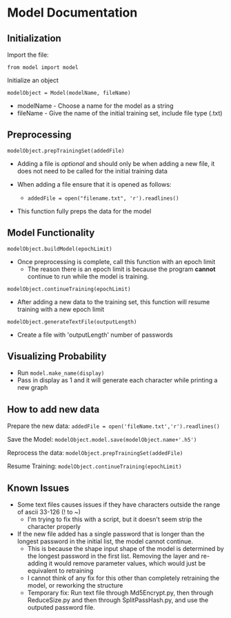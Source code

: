 ﻿# Model Documentation
## Initialization
Import the file:

    from model import model
 Initialize an object
    
    modelObject = Model(modelName, fileName)
   

 - modelName - Choose a name for the model as a string
 - fileName - Give the name of the initial training set, include file type (.txt)
 
 ## Preprocessing
 

    modelObject.prepTrainingSet(addedFile)
   

 - Adding a file is *optional* and should only be when adding a new file, it does not need to be called for the initial training data
 - When adding a file ensure that it is opened as follows:
	 - `addedFile = open("filename.txt", 'r').readlines()`

 - This function fully preps the data for the model

## Model Functionality

    modelObject.buildModel(epochLimit)
   

 - Once preprocessing is complete, call this function with an epoch limit
	 - The reason there is an epoch limit is because the program **cannot** continue to run while the model is training.



  `modelObject.continueTraining(epochLimit)`

 - After adding a new data to the training set, this function will resume training with a new epoch limit

`modelObject.generateTextFile(outputLength)`

 - Create a file with 'outputLength' number of passwords
 
## Visualizing Probability
 - Run `model.make_name(display)`
 - Pass in display as 1 and it will generate each character while printing a new graph


## How to add new data
Prepare the new data: `addedFile = open('fileName.txt','r').readlines()`

Save the Model: `modelObject.model.save(modelObject.name+'.h5')`

Reprocess the data: `modelObject.prepTrainingSet(addedFile)`

Resume Training: `modelObject.continueTraining(epochLimit)`

## Known Issues

 - Some text files causes issues if they have characters outside the range of ascii 33-126 (! to ~)
	 - I'm trying to fix this with a script, but it doesn't seem strip the character properly
 - If the new file added has a single password that is longer than the longest password in the initial list, the model cannot continue.
	 - This is because the shape input shape of the model is determined by the longest password in the first list. Removing the layer and re-adding it would remove parameter values, which would just be equivalent to retraining
	 - I cannot think of any fix for this other than completely retraining the model, or reworking the structure
	 - Temporary fix: Run text file through Md5Encrypt.py, then through ReduceSize.py and then through SplitPassHash.py, and use the outputed password file.

    

   
   

